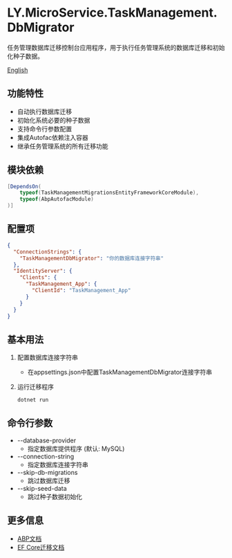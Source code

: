 # LY.MicroService.TaskManagement.DbMigrator

任务管理数据库迁移控制台应用程序，用于执行任务管理系统的数据库迁移和初始化种子数据。

[English](./README.EN.md)

## 功能特性

* 自动执行数据库迁移
* 初始化系统必要的种子数据
* 支持命令行参数配置
* 集成Autofac依赖注入容器
* 继承任务管理系统的所有迁移功能

## 模块依赖

```csharp
[DependsOn(
    typeof(TaskManagementMigrationsEntityFrameworkCoreModule),
    typeof(AbpAutofacModule)
)]
```

## 配置项

```json
{
  "ConnectionStrings": {
    "TaskManagementDbMigrator": "你的数据库连接字符串"
  },
  "IdentityServer": {
    "Clients": {
      "TaskManagement_App": {
        "ClientId": "TaskManagement_App"
      }
    }
  }
}
```

## 基本用法

1. 配置数据库连接字符串
   * 在appsettings.json中配置TaskManagementDbMigrator连接字符串

2. 运行迁移程序
   ```bash
   dotnet run
   ```

## 命令行参数

* --database-provider
  * 指定数据库提供程序 (默认: MySQL)
* --connection-string
  * 指定数据库连接字符串
* --skip-db-migrations
  * 跳过数据库迁移
* --skip-seed-data
  * 跳过种子数据初始化

## 更多信息

* [ABP文档](https://docs.abp.io)
* [EF Core迁移文档](https://docs.microsoft.com/zh-cn/ef/core/managing-schemas/migrations/)
